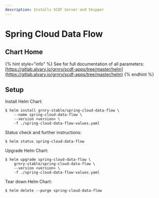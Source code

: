 ```yaml
---
description: Installs SCDF Server and Skipper
---
```


# Spring Cloud Data Flow

## Chart Home

{% hint style="info" %}
See for full documentation of all parameters:  
[https://gitlab.alvary.io/grnry/scdf-apps/tree/master/helm](https://gitlab.alvary.io/grnry/scdf-apps/tree/master/helm)
{% endhint %}

## Setup

Install Helm Chart:

```
$ helm install grnry-stable/spring-cloud-data-flow \
    --name spring-cloud-data-flow \
    --version <version> \
    -f ./spring-cloud-data-flow-values.yaml
```

Status check and further instructions:

```text
$ helm status spring-cloud-data-flow
```

Upgrade Helm Chart: 

```text
$ helm upgrade spring-cloud-data-flow \
    grnry-stable/spring-cloud-data-flow \
    --version <version> \
    -f ./spring-cloud-data-flow-values.yaml
```

Tear down Helm Chart:

```text
$ helm delete --purge spring-cloud-data-flow
```


